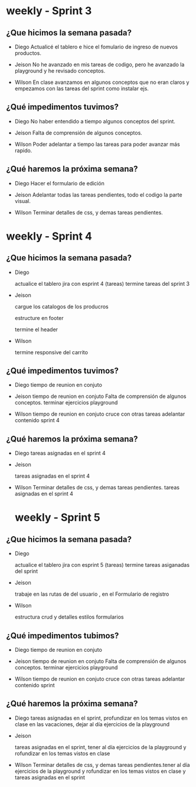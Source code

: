 # weekly - Sprint 3

## ¿Que hicimos la semana pasada?

- Diego 
Actualicé el tablero e hice el fomulario de ingreso de nuevos productos.

- Jeison
No he avanzado en mis tareas de codigo, pero he avanzado la playground y he revisado conceptos.

- Wilson 
En clase avanzamos en algunos conceptos que no eran claros y empezamos con las tareas del sprint como instalar ejs.
 
## ¿Qué impedimentos tuvimos?

- Diego
No haber entendido a tiempo algunos conceptos del sprint.

- Jeison
Falta de comprensión de algunos conceptos.

- Wilson
Poder adelantar a tiempo las tareas para poder avanzar más rapido.

## ¿Qué haremos la próxima semana? 

- Diego
Hacer el formulario de edición 

- Jeison
Adelantar todas las tareas pendientes, todo el codigo la parte visual.

- Wilson 
Terminar detalles de css, y demas tareas pendientes.


# weekly - Sprint 4

## ¿Que hicimos la semana pasada?

- Diego 

    actualice el tablero jira con esprint 4 (tareas)
    termine tareas del sprint 3

- Jeison

    cargue los catalogos de los producros 

    estructure en footer 

    termine el header 

- Wilson 

    termine responsive del carrito

 
## ¿Qué impedimentos tuvimos?

- Diego 
     tiempo de reunion en conjuto

- Jeison
    tiempo de reunion en conjuto
    Falta de comprensión de algunos conceptos.
    terminar ejercicios playground

- Wilson 
    tiempo de reunion en conjuto
    cruce con otras tareas 
    adelantar contenido sprint 4


## ¿Qué haremos la próxima semana? 

- Diego 
    tareas asignadas en el sprint 4

- Jeison 

    tareas asignadas en el sprint 4

- Wilson 
Terminar detalles de css, y demas tareas pendientes.
    tareas asignadas en el sprint 4


    # weekly - Sprint 5

## ¿Que hicimos la semana pasada?

- Diego 

    actualice el tablero jira con esprint 5 (tareas)
    termine tareas asiganadas del sprint 


- Jeison

    trabaje en las rutas de del usuario , en el Formulario de registro 


- Wilson 

    estructura crud y detalles estilos formularios

 
## ¿Qué impedimentos tubimos?

- Diego 
     tiempo de reunion en conjuto

- Jeison
    tiempo de reunion en conjuto
    Falta de comprensión de algunos conceptos.
    terminar ejercicios playground

- Wilson 
    tiempo de reunion en conjuto
    cruce con otras tareas 
    adelantar contenido sprint 


## ¿Qué haremos la próxima semana? 

- Diego 
    tareas asignadas en el sprint, profundizar en los temas vistos en clase en las vacaciones, dejar al día ejercicios de la playground

- Jeison 

    tareas asignadas en el sprint, tener al día ejercicios de la playground y rofundizar en los temas vistos en clase 
 

- Wilson 
Terminar detalles de css, y demas tareas pendientes.tener al día ejercicios de la playground y rofundizar en los temas vistos en clase y tareas asignadas en el sprint 

